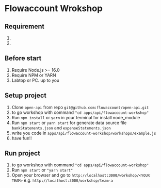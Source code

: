 # Flowaccount Wrokshop

## Requirement
1.
2.

## Before start
1. Require Node.js >= 16.0
2. Require NPM or YARN
3. Labtop or PC. up to you

## Setup project
1. Clone `open-api` from repo `git@github.com:flowaccount/open-api.git`
2. to go workshop with command `"cd apps/api/flowaccount-workshop"`
2. Run `npm install` or `yarn` in your terminal for install node_module
3. Run `npm start` or `yarn start` for generate data source file `bankStatements.json` and `expenseStatements.json`
4. write you code in `apps/api/flowaccount-workshop/workshops/example.js`
5. have fun!!

## Run project
1. to go workshop with command `"cd apps/api/flowaccount-workshop"`
2. Run `npm start` or `"yarn start"`
3. Open your browser and go to `http://localhost:3000/workshop/<YOUR TEAM>` e.g. `http://localhost:3000/workshop/team-a`

